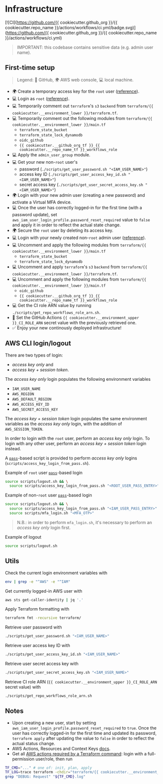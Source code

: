 # Infrastructure

[![CI](https://github.com/{{ cookiecutter.github_org }}/{{ cookiecutter.repo_name }}/actions/workflows/ci.yml/badge.svg)](https://github.com/{{ cookiecutter.github_org }}/{{ cookiecutter.repo_name }}/actions/workflows/ci.yml)

> IMPORTANT: this codebase contains sensitive data (e.g. admin user name).

## First-time setup

> Legend: 🤖 GitHub, 🌍 AWS web console, 💻 local machine.

- 🌍 Create a temporary access key for the `root` user ([reference](https://docs.aws.amazon.com/powershell/latest/userguide/pstools-appendix-sign-up.html)).
- 💻 Login as `root` ([reference](#aws-cli-login%2Flogout)).
- 💻 Temporarily comment out `terraform`'s `s3` `backend` from
  `terraform/{{ cookiecutter.__environment_lower }}/terraform.tf`.
- 💻 Temporarily comment out the following modules from
  `terraform/{{ cookiecutter.__environment_lower }}/main.tf`
  - `terraform_state_bucket`
  - `terraform_state_lock_dynamodb`
  - `oidc_github`
  - `{{ cookiecutter.__github_org_tf }}_{{ cookiecutter.__repo_name_tf }}_workflows_role`
- 💻 Apply the `admin_user_group` module.
- 💻 Get your new non-`root` user's
  - password (`./scripts/get_user_password.sh "<IAM_USER_NAME>"`)
  - access key ID (`./scripts/get_user_access_key_id.sh "<IAM_USER_NAME>"`)
  - secret access key (`./scripts/get_user_secret_access_key.sh "<IAM_USER_NAME>"`)
- 🌍 Login with your new admin user (creating a new password) and
  activate a Virtual MFA device.
- 💻 Once the user has correctly logged-in for the first time (with a password update),
  set `aws_iam_user_login_profile.password_reset_required` value to `false`
  and apply it in order to reflect the actual state change.
- 🌍 Secure the `root` user by deleting its access key.
- 💻 Login with your newly created non-`root` admin user ([reference](#aws-cli-login%2Flogout)).
- 💻 Uncomment and apply the following modules from
  `terraform/{{ cookiecutter.__environment_lower }}/main.tf`
  - `terraform_state_bucket`
  - `terraform_state_lock_dynamodb`
- 💻 Uncomment and apply `terraform`'s `s3` `backend` from
  `terraform/{{ cookiecutter.__environment_lower }}/terraform.tf`.
- 💻 Uncomment and apply the following modules from
  `terraform/{{ cookiecutter.__environment_lower }}/main.tf`
  - `oidc_github`
  - `{{ cookiecutter.__github_org_tf }}_{{ cookiecutter.__repo_name_tf }}_workflows_role`
- 💻 Get the CI role ARN value by running `./scripts/get_repo_workflows_role_arn.sh`.
- 🤖 Set the GitHub Actions `{{ cookiecutter.__environment_upper }}_CI_ROLE_ARN`
  secret value with the previously retrieved one.
- ✅ Enjoy your new continously deployed infrastructure!

## AWS CLI login/logout

There are two types of login:

- _access key only_ and
- _access key + session token_.

The _access key only_ login populates the following environment variables

- `IAM_USER_NAME`
- `AWS_REGION`
- `AWS_DEFAULT_REGION`
- `AWS_ACCESS_KEY_ID`
- `AWS_SECRET_ACCESS_KEY`

The _access key + session token_ login populates the same environment variables
as the _access key only_ login, with the addition of `AWS_SESSION_TOKEN`.

In order to login with the `root` user, perform an _access key only_ login.
To login with any other user, perform an _access key + session token_ login instead.

A [`pass`](https://www.passwordstore.org/)-based script is provided to perform
_access key only_ logins (`scripts/access_key_login_from_pass.sh`).

Example of `root` user [`pass`](https://www.passwordstore.org/)-based login

```bash
source scripts/logout.sh && \
  source scripts/access_key_login_from_pass.sh "<ROOT_USER_PASS_ENTRY>"
```

Example of non-`root` user [`pass`](https://www.passwordstore.org/)-based login

```bash
source scripts/logout.sh && \
  source scripts/access_key_login_from_pass.sh "<IAM_USER_PASS_ENTRY>" && \
  source scripts/mfa_login.sh "<MFA_OTP>"
```

> N.B.: in order to perform `mfa_login.sh`, it's necessary to perform an
> _access key only_ login first.

Example of logout

```bash
source scripts/logout.sh
```

## Utils

Check the current login environment variables with

```bash
env | grep -e "^AWS" -e "^IAM"
```

Get currently logged-in AWS user with

```bash
aws sts get-caller-identity | jq '.'
```

Apply Terraform formatting with

```bash
terraform fmt -recursive terraform/
```

Retrieve user password with

```bash
./scripts/get_user_password.sh "<IAM_USER_NAME>"
```

Retrieve user access key ID with

```bash
./scripts/get_user_access_key_id.sh "<IAM_USER_NAME>"
```

Retrieve user secret access key with

```bash
./scripts/get_user_secret_access_key.sh "<IAM_USER_NAME>"
```

Retrieve CI role ARN (`{{ cookiecutter.__environment_upper }}_CI_ROLE_ARN` secret value) with

```bash
./scripts/get_repo_workflows_role_arn.sh
```

## Notes

- Upon creating a new user, start by setting
  `aws_iam_user_login_profile.password_reset_required` to `true`.
  Once the user has correctly logged-in for the first time and updated its password,
  `terraform apply` after updating the value to `false` in order to reflect the actual
  status change.
- AWS Actions, Resources and Context Keys [docs](https://docs.aws.amazon.com/service-authorization/latest/reference/reference_policies_actions-resources-contextkeys.html).
- Get all [AWS actions required by a Terraform command](https://stackoverflow.com/a/60542958/5210544):
  login with a full-permission user/role, then run

```bash
TF_CMD="..." # one of: init, plan, apply
TF_LOG=trace terraform -chdir="terraform/{{ cookiecutter.__environment_lower }}" "${TF_CMD}" &> "${TF_CMD}.log"
grep "DEBUG: Request" "${TF_CMD}.log"
```
